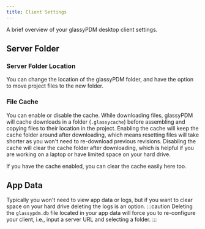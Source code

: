 ```yaml
---
title: Client Settings
---
```

A brief overview of your glassyPDM desktop client settings.

## Server Folder
### Server Folder Location
You can change the location of the glassyPDM folder, and have the option to move project files to the new folder.
### File Cache
You can enable or disable the cache.
While downloading files, glassyPDM will cache downloads in a folder (`.glassycache`) before assembling and copying files to their location in the project.
Enabling the cache will keep the cache folder around after downloading, which means resetting files will take shorter as you won't need to re-download previous revisions.
Disabling the cache will clear the cache folder after downloading, which is helpful if you are working on a laptop or have limited space on your hard drive.

If you have the cache enabled, you can clear the cache easily here too.
## App Data
Typically you won't need to view app data or logs, but if you want to clear space on your hard drive deleting the logs is an option.
:::caution
Deleting the `glassypdm.db` file located in your app data will force you to re-configure your client, i.e., input a server URL and selecting a folder.
:::
